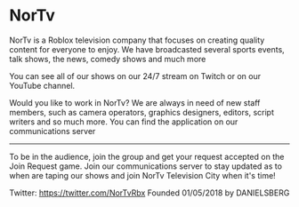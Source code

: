 # NorTv

NorTv is a Roblox television company that focuses on creating quality content for everyone to enjoy. We have broadcasted several sports events, talk shows, the news, comedy shows and much more

You can see all of our shows on our 24/7 stream on Twitch or on our YouTube channel.

Would you like to work in NorTv?
We are always in need of new staff members, such as camera operators, graphics designers, editors, script writers and so much more. You can find the application on our communications server
________________________________________

To be in the audience, join the group and get your request accepted on the Join Request game. Join our communications server to stay updated as to when are taping our shows and join NorTv Television City when it's time!

Twitter: https://twitter.com/NorTvRbx
Founded 01/05/2018 by DANIELSBERG
